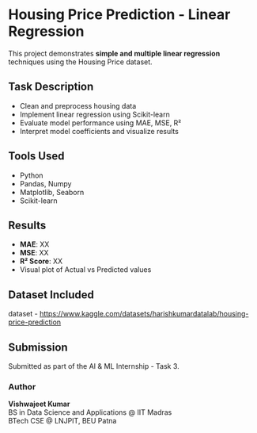 # Housing Price Prediction - Linear Regression

This project demonstrates **simple and multiple linear regression** techniques using the Housing Price dataset.

## Task Description
- Clean and preprocess housing data
- Implement linear regression using Scikit-learn
- Evaluate model performance using MAE, MSE, R²
- Interpret model coefficients and visualize results

## Tools Used
- Python
- Pandas, Numpy
- Matplotlib, Seaborn
- Scikit-learn

## Results
- **MAE**: XX
- **MSE**: XX
- **R² Score**: XX
- Visual plot of Actual vs Predicted values

## Dataset Included
dataset - https://www.kaggle.com/datasets/harishkumardatalab/housing-price-prediction

## Submission
Submitted as part of the AI & ML Internship - Task 3.

### Author
**Vishwajeet Kumar**  
BS in Data Science and Applications @ IIT Madras  
BTech CSE @ LNJPIT, BEU Patna  
